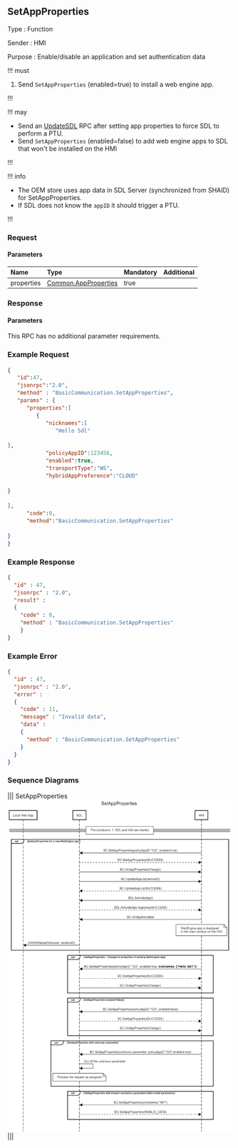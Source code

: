## SetAppProperties

Type
: Function

Sender
: HMI

Purpose
: Enable/disable an application and set authentication data

!!! must

1. Send `SetAppProperties` (enabled=true) to install a web engine app.

!!!

!!! may
* Send an [UpdateSDL](../../sdl/updatesdl) RPC after setting app properties to force SDL to perform a PTU.
* Send `SetAppProperties` (enabled=false) to add web engine apps to SDL that won't be installed on the HMI

!!!

!!! info

* The OEM store uses app data in SDL Server (synchronized from SHAID) for SetAppProperties.
* If SDL does not know the `appID` it should trigger a PTU.

!!!

### Request

#### Parameters
|Name|Type|Mandatory|Additional|
|:---|:---|:--------|:---------|
|properties|[Common.AppProperties](../../common/structs/#appproperties)|true||


### Response

#### Parameters

This RPC has no additional parameter requirements.

### Example Request
```json
{
   "id":47,
   "jsonrpc":"2.0",
   "method" : "BasicCommunication.SetAppProperties",
   "params" : {
      "properties":[
         {
            "nicknames":[
               "Hello Sdl"
            
],
            "policyAppID":123456,
            "enabled":true,
            "transportType":"WS",
            "hybridAppPreference":"CLOUD"
         
}
      
],
      "code":0,
      "method":"BasicCommunication.SetAppProperties"
   
}
}
```

### Example Response

```json
{
  "id" : 47,
  "jsonrpc" : "2.0",
  "result" : 
  {
    "code" : 0,
    "method" : "BasicCommunication.SetAppProperties"
    }
}
```

### Example Error

```json
{
  "id" : 47,
  "jsonrpc" : "2.0",
  "error" :
  {
    "code" : 11,
    "message" : "Invalid data",
    "data" :
    {
      "method" : "BasicCommunication.SetAppProperties"
    }
  }
}
```

### Sequence Diagrams
|||
SetAppProperties
![SetAppProperties](./assets/SetAppProperties.png)
|||
